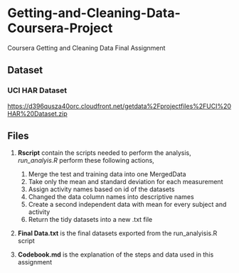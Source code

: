 # Getting-and-Cleaning-Data-Coursera-Project
Coursera Getting and Cleaning Data Final Assignment

## Dataset
### UCI HAR Dataset
https://d396qusza40orc.cloudfront.net/getdata%2Fprojectfiles%2FUCI%20HAR%20Dataset.zip

## Files
1. **Rscript** contain the scripts needed to perform the analysis,
    *run_analyis.R* perform these following actions,
     1. Merge the test and training data into one MergedData
     2. Take only the mean and standard deviation for each measurement
     3. Assign activity names based on id of the datasets
     4. Changed the data column names into descriptive names
     5. Create a second independent data with mean for every subject and activity
     6. Return the tidy datasets into a new .txt file
     
2. **Final Data.txt** is the final datasets exported from the run_analyisis.R script
3. **Codebook.md** is the explanation of the steps and data used in this assignment
